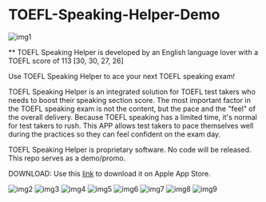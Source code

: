 # TOEFL-Speaking-Helper-Demo

![img1](https://i.imgur.com/yyst7e4.png)

** TOEFL Speaking Helper is developed by an English language lover with a TOEFL score of 113 [30, 30, 27, 26]

Use TOEFL Speaking Helper to ace your next TOEFL speaking exam!

TOEFL Speaking Helper is an integrated solution for TOEFL test takers who needs to boost their speaking section score. The most important factor in the TOEFL speaking exam is not the content, but the pace and the "feel" of the overall delivery. Because TOEFL speaking has a limited time, it's normal for test takers to rush. This APP allows test takers to pace themselves well during the practices so they can feel confident on the exam day.

TOEFL Speaking Helper is proprietary software. No code will be released. This repo serves as a demo/promo. 

DOWNLOAD: Use this [link](https://apps.apple.com/us/app/toefl-speaking-helper/id1547083580) to download it on Apple App Store. 

![img2](https://i.imgur.com/wVPRu5R.png)
![img3](https://i.imgur.com/psmrPF9.png)
![img4](https://i.imgur.com/qvPtXdV.png)
![img5](https://i.imgur.com/EU3bMYg.png)
![img6](https://i.imgur.com/zXghX0J.png)
![img7](https://i.imgur.com/ZcX3mTY.png)
![img8](https://i.imgur.com/VpNz9i3.png)
![img9](https://i.imgur.com/GrAtjYg.png)
